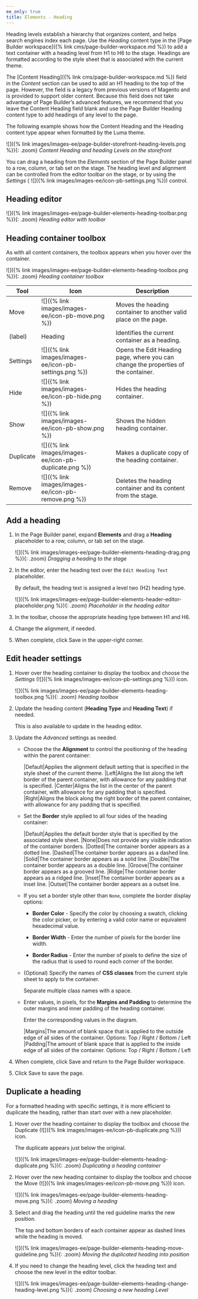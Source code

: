 ```yaml
---
ee_only: true
title: Elements - Heading
---
```


Heading levels establish a hierarchy that organizes content, and helps search engines index each page. Use the _Heading_ content type in the [Page Builder workspace]({% link cms/page-builder-workspace.md %}) to add a text container with a heading level from H1 to H6 to the stage. Headings are formatted according to the style sheet that is associated with the current theme.

The [Content Heading]({% link cms/page-builder-workspace.md %}) field in the _Content_ section can be used to add an H1 heading to the top of the page. However, the field is a legacy from previous versions of Magento and is provided to support older content. Because this field does not take advantage of Page Builder’s advanced features, we recommend that you leave the Content Heading field blank and use the Page Builder Heading content type to add headings of any level to the page.

The following example shows how the Content Heading and the Heading content type appear when formatted by the Luma theme.

![]({% link images/images-ee/page-builder-storefront-heading-levels.png %}){: .zoom}
_Content Heading and heading Levels on the storefront_

You can drag a heading from the _Elements_ section of the Page Builder panel to a row, column, or tab set on the stage. The heading level and alignment can be controlled from the editor toolbar on the stage, or by using the _Settings_ ( ![]({% link images/images-ee/icon-pb-settings.png %})) control.

## Heading editor

![]({% link images/images-ee/page-builder-elements-heading-toolbar.png %}){: .zoom}
_Heading editor with toolbar_

## Heading container toolbox

As with all content containers, the toolbox appears when you hover over the container.

![]({% link images/images-ee/page-builder-elements-heading-toolbox.png %}){: .zoom}
_Heading container toolbox_

| Tool      | Icon              | Description            |
| --------- | ----------------- | ---------------------- |
| Move      | ![]({% link images/images-ee/icon-pb-move.png %}) | Moves the heading container to another valid place on the page. |
| (label)   | Heading  | Identifies the current container as a heading. |
| Settings  | ![]({% link images/images-ee/icon-pb-settings.png %}) | Opens the Edit Heading page, where you can change the properties of the container. |
| Hide      | ![]({% link images/images-ee/icon-pb-hide.png %}) | Hides the heading container. |
| Show      | ![]({% link images/images-ee/icon-pb-show.png %}) | Shows the hidden heading container. |
| Duplicate | ![]({% link images/images-ee/icon-pb-duplicate.png %}) | Makes a duplicate copy of the heading container. |
| Remove    | ![]({% link images/images-ee/icon-pb-remove.png %}) | Deletes the heading container and its content from the stage. |

## Add a heading

1. In the Page Builder panel, expand **Elements** and drag a **Heading** placeholder to a row, column, or tab set on the stage.

   ![]({% link images/images-ee/page-builder-elements-heading-drag.png %}){: .zoom}
   _Dragging a heading to the stage_

1. In the editor, enter the heading text over the `Edit Heading Text` placeholder.

   By default, the heading text is assigned a level two (H2) heading type.

   ![]({% link images/images-ee/page-builder-elements-header-editor-placeholder.png %}){: .zoom}
   _Placeholder in the heading editor_

1. In the toolbar, choose the appropriate heading type between H1 and H6.

1. Change the alignment, if needed.

1. When complete, click <span class="btn">Save</span> in the upper-right corner.

## Edit header settings

1. Hover over the heading container to display the toolbox and choose the _Settings_ (![]({% link images/images-ee/icon-pb-settings.png %})) icon.

   ![]({% link images/images-ee/page-builder-elements-heading-toolbox.png %}){: .zoom}
   _Heading toolbox_

1. Update the heading content (**Heading Type** and **Heading Text**) if needed.

   This is also available to update in the heading editor.

1. Update the _Advanced_ settings as needed.

   - Choose the the **Alignment** to control the positioning of the heading within the parent container:

      |Default|Applies the alignment default setting that is specified in the style sheet of the current theme.
      |Left|Aligns the list along the left border of the parent container, with allowance for any padding that is specified.
      |Center|Aligns the list in the center of the parent container, with allowance for any padding that is specified.
      |Right|Aligns the block along the right border of the parent container, with allowance for any padding that is specified.

   - Set the **Border** style applied to all four sides of the heading container:

      |Default|Applies the default border style that is specified by the associated style sheet.
      |None|Does not provide any visible indication of the container borders.
      |Dotted|The container border appears as a dotted line.
      |Dashed|The container border appears as a dashed line.
      |Solid|The container border appears as a solid line.
      |Double|The container border appears as a double line.
      |Groove|The container border appears as a grooved line.
      |Ridge|The container border appears as a ridged line.
      |Inset|The container border appears as a inset line.
      |Outset|The container border appears as a outset line.

   - If you set a border style other than `None`, complete the border display options:

     - **Border Color** - Specify the color by choosing a swatch, clicking the color picker, or by entering a valid color name or equivalent hexadecimal value.

     - **Border Width** - Enter the number of pixels for the border line width.

     - **Border Radius** - Enter the number of pixels to define the size of the radius that is used to round each corner of the border.

   - (Optional) Specify the names of **CSS classes** from the current style sheet to apply to the container.

      Separate multiple class names with a space.

   - Enter values, in pixels, for the **Margins and Padding** to determine the outer margins and inner padding of the heading container.

      Enter the corresponding values in the diagram.

      |Margins|The amount of blank space that is applied to the outside edge of all sides of the container. Options: Top / Right / Bottom / Left
      |Padding|The amount of blank space that is applied to the inside edge of all sides of the container. Options: Top / Right / Bottom / Left

1. When complete, click <span class="btn">Save</span> and return to the Page Builder workspace.

1. Click <span class="btn">Save</span> to save the page.

## Duplicate a heading

For a formatted heading with specific settings, it is more efficient to duplicate the heading, rather than start over with a new placeholder.

1. Hover over the heading container to display the toolbox and choose the Duplicate (![]({% link images/images-ee/icon-pb-duplicate.png %})) icon.

   The duplicate appears just below the original.

   ![]({% link images/images-ee/page-builder-elements-heading-duplicate.png %}){: .zoom}
   _Duplicating a heading container_

1. Hover over the new heading container to display the toolbox and choose the Move (![]({% link images/images-ee/icon-pb-move.png %})) icon.

   ![]({% link images/images-ee/page-builder-elements-heading-move.png %}){: .zoom}
   _Moving a heading_

1. Select and drag the heading until the red guideline marks the new position.

   The top and bottom borders of each container appear as dashed lines while the heading is moved.

   ![]({% link images/images-ee/page-builder-elements-heading-move-guideline.png %}){: .zoom}
   _Moving the duplicated heading into position_

1. If you need to change the heading level, click the heading text and choose the new level in the editor toolbar.

   ![]({% link images/images-ee/page-builder-elements-heading-change-heading-level.png %}){: .zoom}
   _Choosing a new heading Level_
